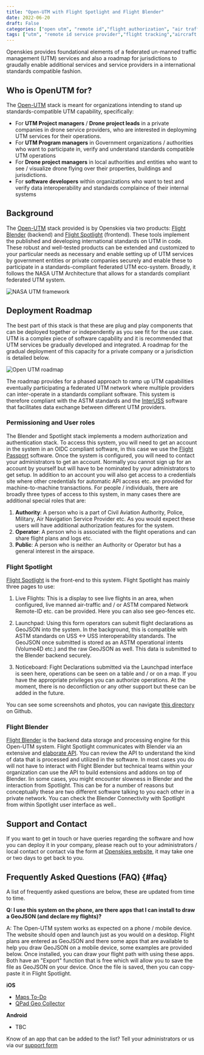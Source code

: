 ```yaml
---
title: "Open-UTM with Flight Spotlight and Flight Blender"
date: 2022-06-20
draft: False
categories: ["open utm", "remote id","flight authorization", "air traffic"]
tags: ["utm", "remote id service provider","flight tracking","aircraft surveillance","interuss"]
---
```


Openskies provides foundational elements of a federated un-manned traffic management (UTM) services and also a roadmap for jurisdictions to graudally enable additional services and service providers in a international standards compatible fashion.
<!--more-->
## Who is OpenUTM for? 
The [Open-UTM](https://utm.openskies.sh) stack is meant for organizations intending to stand up standards-compatible UTM capability, specifically: 
- For **UTM Project managers** / **Drone project leads** in a private companies in drone service providers, who are interested in deployming UTM services for their operations. 
- For **UTM Program managers** in Government organizations / authorities who want to participate in, verify and understand standards compatible UTM operations 
- For **Drone project managers** in local authorities and entities who want to see / visualize drone flying over their properties, buildings and jurisdictions.
- For **software developers** within organizations who want to test and verify data interoperability and standards complaince of their internal systems

## Background
The [Open-UTM](https://utm.openskies.sh) stack provided is by Openskies via two products: [Flight Blender](https://flightblender.com) (backend) and [Flight Spotlight](https://flightspotlight.com) (frontend). These tools implement the published and developing international standards on UTM in code. These robust and well-tested products can be extended and customized to your particular needs as necessary and enable setting up of UTM services by government entities or private companies securely and enable these to participate in a standards-compliant federated UTM eco-system. Broadly, it follows the NASA UTM Architecture that allows for a standards compliant federated UTM system.

![NASA UTM framework](/images/open-utm/NASA-UTM-architecture.jpg)

## Deployment Roadmap
 The best part of this stack is that these are plug and play components that can be deployed together or independently as you see fit for the use case. UTM is a complex piece of software capability and it is recommended that UTM services be gradually developed and integrated. A roadmap for the gradual deployment of this capacity for a private company or a jurisdiction is detailed below. 

![Open UTM roadmap](/images/open-utm/open-utm.roadmap.png)

The roadmap provides for a phased approach to ramp up UTM capabilities eventually participating a federated UTM network where multiple providers can inter-operate in a standards compliant software. This system is therefore compliant with the ASTM standards and the [InterUSS](https://interuss.org) software that facilitates data exchange between different UTM providers. 

### Permissioning and User roles
The Blender and Spotlight stack implements a modern authorization and authentication stack. To access this system, you will need to get an account in the system in an OIDC compliant software, in this case we use the [Flight Passport](https://id.openskies.sh) software. Once the system is configured, you will need to contact your administrators to get an account. Normally you cannot sign up for an account by yourself but will have to be nominated by your administrators to get setup. In addition to an account you will also get access to a credentials site where other credentials for automatic API access etc. are provided for machine-to-machine transactions. For people / individuals, there are broadly three types of access to this system, in many cases there are additional special roles that are: 

1. **Authority**: A person who is a part of Civil Aviation Authority, Police, Military, Air Navigation Service Provider etc. As you would expect these users will have additional authorization features for the system. 
2. **Operator**: A person who is associated with the flight operations and can share flight plans and logs etc. 
3. **Public**: A person who is neither an Authority or Operator but has a general interest in the airspace. 

### Flight Spotlight
[Flight Spotlight](https://flightspotlight.com) is the front-end to this system. Flight Spotlight has mainly three pages to use: 

1. Live Flights: This is a display to see live flights in an area, when configured, live manned air-traffic and / or ASTM compared Network Remote-ID etc. can be provided. Here you can also see geo-fences etc. 

2. Launchpad: Using this form operators can submit flight declarations as GeoJSON into the system. In the background, this is compatible with ASTM standards on USS <-> USS interoperability standards. The GeoJSON once submitted is stored as an ASTM operational intents (Volume4D etc.) and the raw GeoJSON as well. This data is submitted to the Blender backend securely. 

3. Noticeboard: Fight Declarations submitted via the Launchpad interface is seen here, operations can be seen on a table and / or on a map. If you have the appropriate privileges you can authorize operations. At the moment, there is no deconfliction or any other support but these can be added in the future. 

You can see some screenshots and photos, you can navigate [this directory](https://github.com/openskies-sh/flight-spotlight/tree/master/images/screenshots) on Github.

### Flight Blender
[Flight Blender](https://flightblender.com) is the backend data storage and processing engine for this Open-UTM system. Flight Spotlight communicates with Blender via an extensive and <a href="http://redocly.github.io/redoc/?url=https://raw.githubusercontent.com/openskies-sh/flight-blender/master/api/flight-blender-1.0.0-resolved.yaml">elaborate API</a>. You can review the API to understand the kind of data that is processed and utilized in the software. In most cases you do will not have to interact with Flight Blender but technical teams within your organization can use the API to build extensions and addons on top of Blender. Iin some cases, you might encounter slowness in Blender and the interaction from Spotlight. This can be for a number of reasons but conceptually these are two different software talking to you each other in a private network. You can check the Blender Connectivity with Spotlight from within Spotlight user interface as well.. 

## Support and Contact 
If you want to get in touch or have queries regarding the software and how you can deploy it in your company, please reach out to your administrators / local contact or contact via the form at [Openskies website](https://www.openskies.sh/#contact), it may take one or two days to get back to you.

## Frequently Asked Questions (FAQ) {#faq}
A list of frequently asked questions are below, these are updated from time to time. 

**Q: I use this system on the phone, are there apps that I can install to draw a GeoJSON (and declare my flights)?**

A: The Open-UTM system works as expected on a phone / mobile device. The website should open and launch just as you would on a desktop. Flight plans are entered as GeoJSON and there some apps that are available to help you draw GeoJSON on a mobile device, some examples are provided below. Once installed, you can draw your flight path with using these apps. Both have an "Export" function that is free which will allow you to save the file as GeoJSON on your device. Once the file is saved, then you can copy-paste it in Flight Spotlight.

__iOS__

- [Maps To-Do](https://apps.apple.com/ie/app/maps-to-do/id1553502403)
- [QPad Geo Collector](https://apps.apple.com/ie/app/qpad-geo-collector/id1533262307)

__Android__
- TBC

Know of an app that can be added to the list? Tell your administrators or us via our [support form](https://www.openskies.sh/#contact)